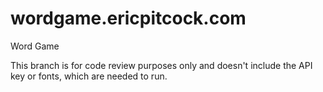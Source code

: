 # wordgame.ericpitcock.com
Word Game

This branch is for code review purposes only and doesn't include the API key or fonts, which are needed to run.
